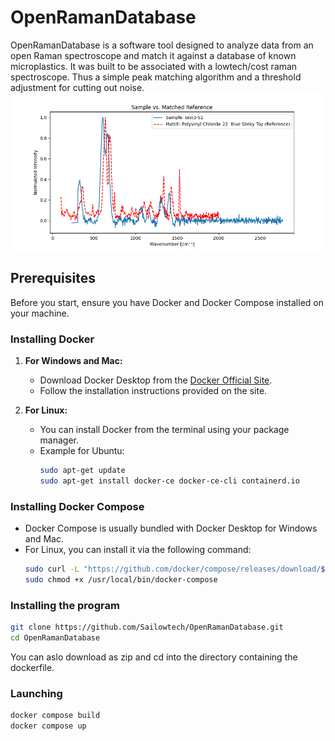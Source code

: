 # OpenRamanDatabase

OpenRamanDatabase is a software tool designed to analyze data from an open Raman spectroscope and match it against a database of known microplastics. It was built to be associated with a lowtech/cost raman spectroscope. Thus a simple peak matching algorithm and a threshold adjustment for cutting out noise.
![image](app/sample_plots/sample_test3-S1_with_match.png)
## Prerequisites

Before you start, ensure you have Docker and Docker Compose installed on your machine.

### Installing Docker

1. **For Windows and Mac:**
   - Download Docker Desktop from the [Docker Official Site](https://www.docker.com/products/docker-desktop).
   - Follow the installation instructions provided on the site.

2. **For Linux:**
   - You can install Docker from the terminal using your package manager.
   - Example for Ubuntu:
     ```bash
     sudo apt-get update
     sudo apt-get install docker-ce docker-ce-cli containerd.io
     ```

### Installing Docker Compose

- Docker Compose is usually bundled with Docker Desktop for Windows and Mac.
- For Linux, you can install it via the following command:
  ```bash
  sudo curl -L "https://github.com/docker/compose/releases/download/$(curl -s https://api.github.com/repos/docker/compose/releases/latest | grep 'tag_name' | cut -d\" -f4)/docker-compose-$(uname -s)-$(uname -m)" -o /usr/local/bin/docker-compose
  sudo chmod +x /usr/local/bin/docker-compose

### Installing the program

   ```bash
   git clone https://github.com/Sailowtech/OpenRamanDatabase.git
   cd OpenRamanDatabase
   ```
You can aslo download as zip and cd into the directory containing the dockerfile.

### Launching 

   ```bash
   docker compose build
   docker compose up
   ```
